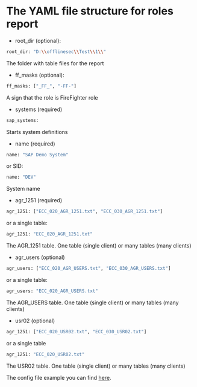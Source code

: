 # The YAML file structure for roles report

* root_dir (optional):
```sh
root_dir: "D:\\offlinesec\\Test\\1\\"
```
The folder with table files for the report

* ff_masks (optional):
```sh
ff_masks: ["_FF_", "-FF-"]
```
A sign that the role is FireFighter role

* systems (required)
```sh
sap_systems:
```
Starts system definitions

* name (required)
```sh
name: "SAP Demo System" 
```
or SID:
```sh
name: "DEV"
```
System name

* agr_1251 (required)
```sh
agr_1251: ["ECC_020_AGR_1251.txt", "ECC_030_AGR_1251.txt"] 
```
or a single table:
```sh
agr_1251: "ECC_020_AGR_1251.txt"
```
The AGR_1251 table. One table (single client) or many tables (many clients) 

* agr_users (optional)
```sh
agr_users: ["ECC_020_AGR_USERS.txt", "ECC_030_AGR_USERS.txt"] 
```
or a single table:
```sh
agr_users: "ECC_020_AGR_USERS.txt"
```
The AGR_USERS table. One table (single client) or many tables (many clients) 

* usr02 (optional)
```sh
agr_1251: ["ECC_020_USR02.txt", "ECC_030_USR02.txt"] 
```
or a single table
```sh
agr_1251: "ECC_020_USR02.txt"
```
The USR02 table. One table (single client) or many tables (many clients) 

The config file example you can find [here](./yaml_roles_example.yaml).